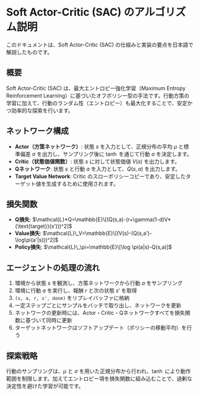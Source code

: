 # Soft Actor-Critic (SAC) のアルゴリズム説明

このドキュメントは、Soft Actor-Critic (SAC) の仕組みと実装の要点を日本語で解説したものです。

## 概要

Soft Actor-Critic (SAC) は、最大エントロピー強化学習（Maximum Entropy Reinforcement Learning）に基づいたオフポリシー型の手法です。行動方策の学習に加えて、行動のランダム性（エントロピー）も最大化することで、安定かつ効率的な探索を行います。

## ネットワーク構成

* **Actor（方策ネットワーク）**: 状態 $s$ を入力として、正規分布の平均 $\mu$ と標準偏差 $\sigma$ を出力し、サンプリング後に $\tanh$ を通じて行動 $a$ を決定します。
* **Critic（状態価値関数）**: 状態 $s$ に対して状態価値 $V(s)$ を出力します。
* **Qネットワーク**: 状態 $s$ と行動 $a$ を入力として、$Q(s, a)$ を出力します。
* **Target Value Network**: Critic のスローポリシーコピーであり、安定したターゲット値を生成するために使用されます。

## 損失関数

* **Q損失**: $\mathcal{L}*Q=\mathbb{E}\[(Q(s,a)-(r+\gamma(1-d)V*{\text{target}}(s')))^2]$
* **Value損失**: $\mathcal{L}\_V=\mathbb{E}\[(V(s)-(Q(s,a')-\log\pi(a'|s)))^2]$
* **Policy損失**: $\mathcal{L}\_\pi=\mathbb{E}\[\log \pi(a|s)-Q(s,a)]$

## エージェントの処理の流れ

1. 環境から状態 $s$ を観測し、方策ネットワークから行動 $a$ をサンプリング
2. 環境に行動 $a$ を実行し、報酬 $r$ と次の状態 $s'$ を取得
3. `(s, a, r, s', done)` をリプレイバッファに格納
4. 一定ステップごとにサンプルをバッチで取り出し、ネットワークを更新
5. ネットワークの更新時には、Actor・Critic・Qネットワークすべてを損失関数に基づいて同時に更新
6. ターゲットネットワークはソフトアップデート（ポリシーの移動平均）を行う

## 探索戦略

行動のサンプリングは、$\mu$ と $\sigma$ を用いた正規分布から行われ、$\tanh$ により動作範囲を制限します。加えてエントロピー項を損失関数に組み込むことで、過剰な決定性を避けた学習が可能です。